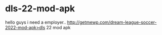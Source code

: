 # dls-22-mod-apk
hello guys i need a employer.. http://getmewp.com/dream-league-soccer-2022-mod-apk>dls 22 mod apk
